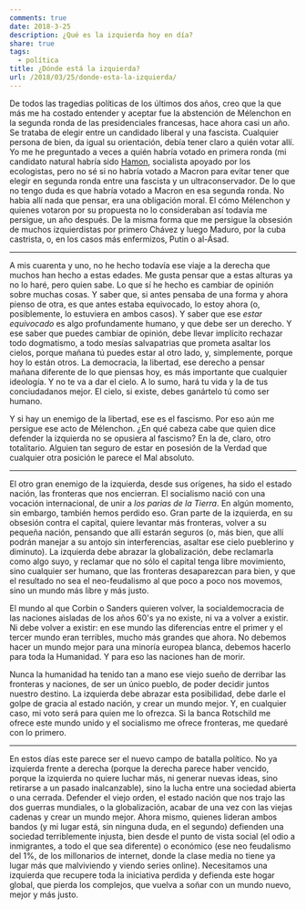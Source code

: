 ```yaml
---
comments: true
date: 2018-3-25
description: ¿Qué es la izquierda hoy en día?
share: true
tags:
  - política
title: ¿Dónde está la izquierda?
url: /2018/03/25/donde-esta-la-izquierda/
---
```



De todos las tragedias políticas de los últimos dos años, creo que la que más me
ha costado entender y aceptar fue la abstención de Mélenchon en la segunda ronda
de las presidenciales francesas, hace ahora casi un año.  Se trataba de elegir
entre un candidado liberal y una fascista. Cualquier persona de bien, da igual
su orientación, debía tener claro a quién votar allí. Yo me he preguntado a
veces a quién habría votado en primera ronda (mi candidato natural habría sido
  [Hamon](https://es.wikipedia.org/wiki/Benoît_Hamon), socialista apoyado por
  los ecologistas, pero no sé si no habría votado a Macron para evitar tener que
   elegir en segunda ronda entre una fascista y un ultraconservador. De lo que
   no tengo duda es que habría votado a Macron en esa segunda ronda. No habia
   allí nada que pensar, era una obligación moral. El cómo Mélenchon y quienes
   votaron por su propuesta no lo consideraban así todavía me persigue, un año
   después. De la misma forma que me persigue la obsesión de muchos
   izquierdistas por primero Chávez y luego Maduro, por la cuba castrista, o,
   en los casos más enfermizos, Putin o al-Ásad.

***

A mis cuarenta y uno, no he hecho todavía ese viaje a la derecha que muchos
han hecho a estas edades. Me gusta pensar que a estas alturas ya no lo haré,
pero quien sabe. Lo que sí he hecho es cambiar de opinión sobre muchas cosas.
Y saber que, si antes pensaba de una forma y ahora pienso de otra, es que antes
estaba equivocado, lo estoy ahora (o, posiblemente, lo estuviera en ambos
  casos). Y saber que ese *estar equivocado* es algo profundamente humano, y
  que debe ser un derecho. Y ese saber que puedes cambiar de opinión, debe
  llevar implícito rechazar todo dogmatismo, a todo mesías salvapatrias que
  prometa asaltar los cielos, porque mañana tú puedes estar al otro lado, y, simplemente, porque hoy lo están otros. La democracia, la libertad, ese derecho a pensar
  mañana diferente de lo que piensas hoy, es más importante que cualquier
  ideología. Y no te va a dar el cielo. A lo sumo, hará tu vida y la de tus
  conciudadanos mejor. El cielo, si existe, debes ganártelo tú como ser humano.

Y si hay un enemigo de la libertad, ese es el fascismo. Por eso aún me persigue
ese acto de Mélenchon. ¿En qué cabeza cabe que quien dice defender la izquierda
no se opusiera al fascismo? En la de, claro, otro totalitario. Alguien tan
seguro de estar en posesión de la Verdad que cualquier otra posición le parece
el Mal absoluto.

***

El otro gran enemigo de la izquierda, desde sus orígenes, ha sido el estado
nación, las fronteras que nos encierran. El socialismo nació con una vocación internacional, de
unir a *los parias de la Tierra*. En algún momento, sin embargo, también hemos
perdido eso. Gran parte de la izquierda, en su obsesión contra el capital,
quiere levantar más fronteras, volver a su pequeña nación, pensando que allí
estarán seguros (o, más bien, que allí podrán manejar a su antojo sin
  interferencias, asaltar ese cielo pueblerino y diminuto). La izquierda debe
  abrazar la globalización, debe reclamarla como algo suyo, y reclamar que no
  sólo el capital tenga libre movimiento, sino cualquier ser humano, que las
  fronteras desaparezcan para bien, y que el resultado no sea el neo-feudalismo
  al que poco a poco nos movemos, sino un mundo más libre y más justo.

El mundo al que Corbin o Sanders quieren volver, la socialdemocracia de las
naciones aisladas de los años 60's ya no existe, ni va a volver a existir. Ni
debe volver a existir: en ese mundo las diferencias entre el primer y el tercer
mundo eran terribles, mucho más grandes que ahora. No debemos hacer un mundo
mejor para una minoría europea blanca, debemos hacerlo para toda la Humanidad. Y
para eso las naciones han de morir.

Nunca la humanidad ha tenido tan a mano ese viejo sueño de derribar las
fronteras y naciones, de ser un único pueblo, de poder decidir juntos nuestro
destino. La izquierda debe abrazar esta posibilidad, debe darle el golpe de
gracia al estado nación, y crear un mundo mejor. Y, en cualquier caso, mi voto
será para quien me lo ofrezca. Si la banca Rotschild me ofrece este mundo unido
y el socialismo me ofrece fronteras, me quedaré con lo primero.

***

En estos días este parece ser el nuevo campo de batalla político. No ya
izquierda frente a derecha (porque la derecha parece haber vencido, porque la
  izquierda no quiere luchar más, ni generar nuevas ideas, sino retirarse a un
  pasado inalcanzable), sino la lucha entre una sociedad abierta o una cerrada.
  Defender el viejo orden, el estado nación que nos trajo las dos guerras
  mundiales, o la globalización, acabar de una vez con las viejas cadenas y
  crear un mundo mejor. Ahora mismo, quienes lideran ambos bandos (y mi lugar
    está, sin ninguna duda, en el segundo) defienden una sociedad terriblemente
    injusta, bien desde el punto de vista social (el odio a inmigrantes, a todo
      el que sea diferente) o económico (ese neo feudalismo del 1%, de los
        millonarios de internet, donde la clase media no tiene ya lugar más que
        malviviendo y viendo series online). Necesitamos
una izquierda que recupere toda la
iniciativa perdida y defienda este hogar global, que pierda los complejos, que vuelva a soñar con un mundo
nuevo, mejor y más justo.